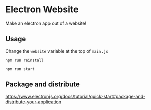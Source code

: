 # Electron Website

Make an electron app out of a website!

## Usage

Change the `website` variable at the top of `main.js`

`npm run reinstall`

`npm run start`

## Package and distribute

https://www.electronjs.org/docs/tutorial/quick-start#package-and-distribute-your-application